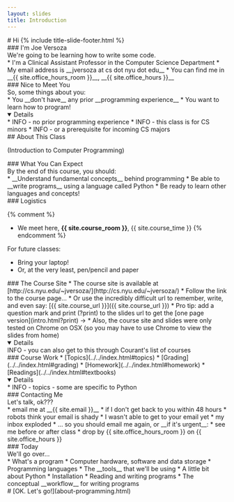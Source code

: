 ```yaml
---
layout: slides
title: Introduction 
---
```

<section markdown="block" class="title-slide">
#  Hi
{% include title-slide-footer.html %}
</section>

<section markdown="block">
### I'm Joe Versoza
<aside>
We're going to be learning how to write some code.
</aside>
* I'm a Clinical Assistant Professor in the Computer Science Department
* My email address is __jversoza at cs dot nyu dot edu__
* You can find me in __{{ site.office_hours_room }}__, __{{ site.office_hours }}__
</section>

<section markdown="block">
### Nice to Meet You
<aside>
So, some things about you:
</aside>
* You __don't have__ any prior __programming experience__
* You want to learn how to program!

<details open markdown="block">
* INFO - no prior programming experience
* INFO - this class is for CS minors
* INFO - or a prerequisite for incoming CS majors
</details>
</section>

<section markdown="block">
## About This Class
<p>
<aside>
(Introduction to Computer Programming)
</aside>
</p>
</section>

<section markdown="block">
### What You Can Expect 
<aside>
By the end of this course, you should:
</aside>
* __Understand fundamental concepts__ behind programming
* Be able to __write programs__ using a language called Python
* Be ready to learn other languages and concepts!
</section>

<section markdown="block">
### Logistics

{% comment %}
* We meet here, __{{ site.course_room }}__, {{ site.course_time }}
{% endcomment %}

For future classes:

* Bring your laptop!
* Or, at the very least, pen/pencil and paper
</section>

<section markdown="block">
### The Course Site
* The course site is available at [http://cs.nyu.edu/~jversoza/](http://cs.nyu.edu/~jversoza/) 
	* Follow the link to the course page... 
	* Or use the incredibly difficult url to remember, write, and even say: [{{ site.course_url }}]({{ site.course_url }})
* Pro tip: add a question mark and print (?print) to the slides url to get the [one page version](intro.html?print) &rarr;
* Also, the course site and slides were only tested on Chrome on OSX (so you may have to use Chrome to view the slides from home)

<details open>
INFO - you can also get to this through Courant's list of courses
</details>
</section>

<section markdown="block">
### Course Work
* [Topics](../../index.html#topics)
* [Grading](../../index.html#grading)
* [Homework](../../index.html#homework)
* [Readings](../../index.html#textbooks)

<details open>
* INFO - topics - some are specific to Python
</details>
</section>

<section markdown="block">
### Contacting Me
<aside>
Let's talk, ok???
</aside>
* email me at __{{ site.email }}__
* if I don't get back to you within 48 hours
	* robots think your email is shady
	* I wasn't able to get to your email yet
	* my inbox exploded
* ... so you should email me again, or __if it's urgent__:
	* see me before or after class
	* drop by {{ site.office_hours_room }} on {{ site.office_hours }}
</section>

<section markdown="block">
### Today
<aside>
We'll go over...
</aside>
* What's a program
* Computer hardware, software and data storage
* Programming languages
* The __tools__ that we'll be using
* A little bit about Python
* Installation
* Reading and writing programs
* The conceptual __workflow__ for writing programs
</section>

<section markdown="block">
#  [OK.  Let's go!](about-programming.html)
</section>
